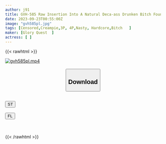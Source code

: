 ```yaml
---
author: j91
title: GVH-585 Raw Insertion Into A Natural Deca-ass Drunken Bitch Found At A Shop In Otsuka, Toshima-ku! Raw Creampie! Let's Have Sex In A Drunken Mood! ! Mai-chan (tentative)
date: 2023-09-23T00:55:00Z
image: "gvh585pl.jpg"
tags: [Censored,Creampie,3P, 4P,Nasty, Hardcore,Bitch	]
maker: [Glory Quest  ]
actress: [ ]
---
```



{{< rawhtml >}}

<div class="video" data-videoid="v2vqM7exgJT4Zbr">
    <a href="javascript:;">
        <img src="https://my.j91.asia/posts/gvh585pl/gvh585pl.jpg" width="WIDTH" height="HEIGHT" alt="gvh585pl.mp4" loading="lazy">
    </a>
</div>

<script type="text/javascript" src="https://j91.asia/asset/on-demand-st.js"></script>

<br>
  <link rel="stylesheet" href="https://j91.asia/asset/bs5.css">
  
  <center>
  <button class="btn btn-primary" type="button" data-bs-toggle="collapse" data-bs-target=".multi-collapse" aria-expanded="false" aria-controls="multiCollapseExample1 multiCollapseExample2"><h2>Download</h2></button></center>
</p>
<div class="row">
  <div class="col">
    <div class="collapse multi-collapse" id="multiCollapseExample1">
      <div class="card card-body">
	      	      <br>
<div class="buttons">  
<a href="https://streamtape.to/v/v2vqM7exgJT4Zbr"><button class="btn-hover color-3"><i class="fa fa-download"></i> ST</button></a></div>
    </div>
  </div>
</div>
  <div class="col">
    <div class="collapse multi-collapse" id="multiCollapseExample2">
      <div class="card card-body">
	      <br>
<div class="buttons">
    <a href="https://filelions.online/f/lbwwg97hu5d2"><button class="btn-hover color-9"><i class="fa fa-download"></i> FL</button></a></div>
<br><br>
      </div>
    </div>
  </div>
</div>

{{< /rawhtml >}}